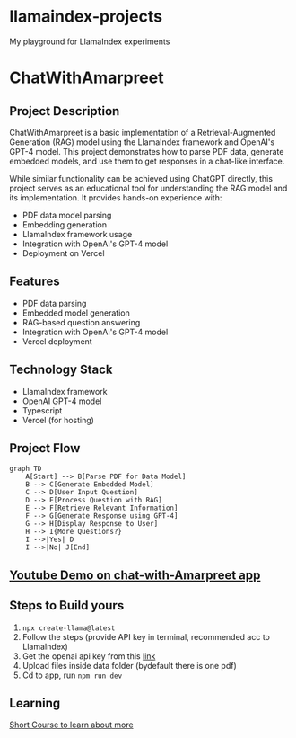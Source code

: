# llamaindex-projects
My playground for LlamaIndex experiments

# ChatWithAmarpreet

## Project Description

ChatWithAmarpreet is a basic implementation of a Retrieval-Augmented Generation (RAG) model using the LlamaIndex framework and OpenAI's GPT-4 model. This project demonstrates how to parse PDF data, generate embedded models, and use them to get responses in a chat-like interface.

While similar functionality can be achieved using ChatGPT directly, this project serves as an educational tool for understanding the RAG model and its implementation. It provides hands-on experience with:

- PDF data model parsing
- Embedding generation
- LlamaIndex framework usage
- Integration with OpenAI's GPT-4 model
- Deployment on Vercel

## Features

- PDF data parsing
- Embedded model generation
- RAG-based question answering
- Integration with OpenAI's GPT-4 model
- Vercel deployment

## Technology Stack

- LlamaIndex framework
- OpenAI GPT-4 model
- Typescript
- Vercel (for hosting)

## Project Flow

```mermaid
graph TD
    A[Start] --> B[Parse PDF for Data Model]
    B --> C[Generate Embedded Model]
    C --> D[User Input Question]
    D --> E[Process Question with RAG]
    E --> F[Retrieve Relevant Information]
    F --> G[Generate Response using GPT-4]
    G --> H[Display Response to User]
    H --> I{More Questions?}
    I -->|Yes| D
    I -->|No| J[End]
```

## [Youtube Demo on chat-with-Amarpreet app](https://www.youtube.com/watch?v=KxY5PQNwk5M)

## Steps to Build yours
1. `npx create-llama@latest`
2. Follow the steps (provide API key in terminal, recommended acc to LlamaIndex)
3. Get the openai api key from this [link](https://platform.openai.com/api-keys)
4. Upload files inside data folder (bydefault there is one pdf)
5. Cd to app, run `npm run dev`

## Learning
[Short Course to learn about more](https://www.deeplearning.ai/short-courses/javascript-rag-web-apps-with-llamaindex/)

